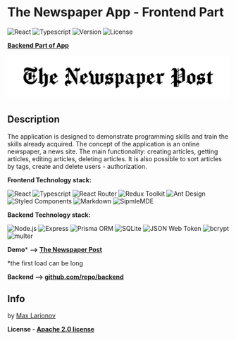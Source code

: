 # The Newspaper App - Frontend Part

![React](https://img.shields.io/badge/React-v18.2.0-61DAFB)
![Typescript](https://img.shields.io/badge/tipescript-4.6.0-blue)
![Version](https://img.shields.io/badge/Version-v0.800-%23FFDA00)
![License](https://img.shields.io/badge/License-Apache%202.0-brightgreen)

**[Backend Part of App](https://github.com/maxlarionov/newspaper-app-backend)**

![Lightning Tasks](https://github.com/maxlarionov/newspaper-app-frontend/blob/main/src/assets/images/logo.jpg?raw=true)

## Description

The application is designed to demonstrate programming skills and train the skills already acquired. The concept of the application is an online newspaper, a news site. The main functionality: creating articles, getting articles, editing articles, deleting articles. It is also possible to sort articles by tags, create and delete users - authorization.

**Frontend Technology stack:**

![React](https://img.shields.io/badge/-React-black?style=for-the-badge&logo=react)
![Typescript](https://img.shields.io/badge/-Typescript-black?style=for-the-badge&logo=typescript)
![React Router](https://img.shields.io/badge/-React_Router-black?style=for-the-badge&logo=reactrouter)
![Redux Toolkit](https://img.shields.io/badge/-Redux_Toolkit-black?style=for-the-badge&logo=redux&logoColor=764ABC)
![Ant Design](https://img.shields.io/badge/-Ant_Design-black?style=for-the-badge&logo=antdesign&logoColor=0170FE)
![Styled Components](https://img.shields.io/badge/-styled_components-black?style=for-the-badge&logo=styledcomponents)
![Markdown](https://img.shields.io/badge/-markdown-black?style=for-the-badge&logo=markdown)
![SipmleMDE](https://img.shields.io/badge/-SipmleMDE-black?style=for-the-badge&logo=libreoffice)

**Backend Technology stack:**

![Node.js](https://img.shields.io/badge/-Node.js-black?style=for-the-badge&logo=node.js)
![Express](https://img.shields.io/badge/-Express-black?style=for-the-badge&logo=express)
![Prisma ORM](https://img.shields.io/badge/-Prisma-black?style=for-the-badge&logo=prisma)
![SQLite](https://img.shields.io/badge/-SQLite-black?style=for-the-badge&logo=sqlite)
![JSON Web Token](https://img.shields.io/badge/-JSON_Web_Token-black?style=for-the-badge&logo=jsonwebtokens)
![bcrypt](https://img.shields.io/badge/-bcrypt-black?style=for-the-badge&logo=letsencrypt&logoColor=yellow)
![multer](https://img.shields.io/badge/-multer-black?style=for-the-badge&logo=files&logoColor=blue)

**Demo*** **—> [The Newspaper Post](https://github.com/maxlarionov/newspaper-app-backend)**

*the first load can be long

**Backend —> [github.com/repo/backend](https://github.com/maxlarionov/newspaper-app-backend)**

## Info

by [Max Larionov](https://github.com/maxlarionov)

**License - [Apache 2.0 license](https://github.com/maxlarionov/newspaper-app-frontend/blob/master/LICENSE.txt)**
